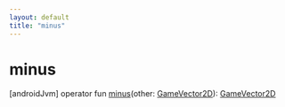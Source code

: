 ```yaml
---
layout: default
title: "minus"
---
```


# minus

[androidJvm]
operator fun [minus](minus.md)(other: [GameVector2D](index.md)): [GameVector2D](index.md)